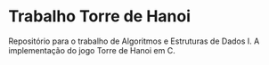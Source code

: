 # Trabalho Torre de Hanoi
Repositório para o trabalho de Algoritmos e Estruturas de Dados I. A implementação do jogo Torre de Hanoi em C.
